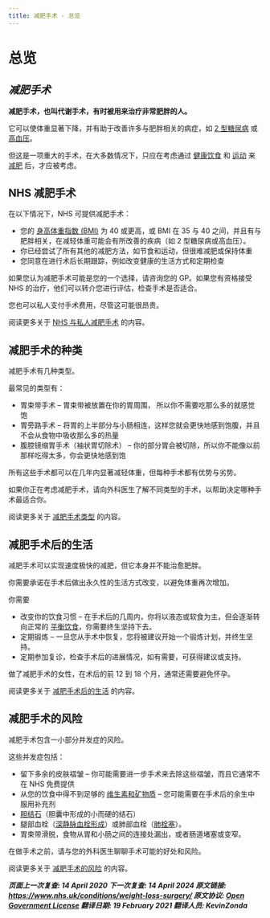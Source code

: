 ```yaml
---
title: 减肥手术 - 总览
---
```


<!-- weight-loss-surgery -->

# **总览**

## _减肥手术_

**减肥手术，也叫代谢手术，有时被用来治疗非常肥胖的人。**

它可以使体重显著下降，并有助于改善许多与肥胖相关的病症，如 [2 型糖尿病](type-2-diabetes.md) 或 [高血压](high-blood-pressure-hypertension.md)。

但这是一项重大的手术，在大多数情况下，只应在考虑通过 [健康饮食](https://www.nhs.uk/live-well/eat-well/) 和 [运动](https://www.nhs.uk/live-well/exercise/) 来 [减肥](https://www.nhs.uk/live-well/healthy-weight/start-the-nhs-weight-loss-plan/) 后，才应被考虑。

<!-- FIXME: 潜在的区域性内容 -->

## NHS 减肥手术

在以下情况下，NHS 可提供减肥手术：

- 您的 [身高体重指数 (BMI)](https://www.nhs.uk/common-health-questions/lifestyle/what-is-the-body-mass-index-bmi/) 为 40 或更高，或 BMI 在 35 与 40 之间，并且有与肥胖相关，在减轻体重可能会有所改善的疾病（如 2 型糖尿病或高血压）。
- 你已经尝试了所有其他的减肥方法，如节食和运动，但很难减肥或保持体重
- 您同意在进行术后长期跟踪，例如改变健康的生活方式和定期检查

如果您认为减肥手术可能是您的一个选择，请咨询您的 GP。如果您有资格接受 NHS 的治疗，他们可以转介您进行评估，检查手术是否适合。

您也可以私人支付手术费用，尽管这可能很昂贵。

阅读更多关于 [NHS 与私人减肥手术](weight-loss-surgery-who-can-have-it.md) 的内容。

## 减肥手术的种类

减肥手术有几种类型。

最常见的类型有：

- 胃束带手术 – 胃束带被放置在你的胃周围， 所以你不需要吃那么多的就感觉饱
- 胃旁路手术 – 将胃的上半部分与小肠相连，这样您就会更快地感到饱腹，并且不会从食物中吸收那么多的热量
- 腹腔镜缩胃手术（袖状胃切除术） – 你的部分胃会被切除，所以你不能像以前那样吃得太多，你会更快地感到饱

所有这些手术都可以在几年内显著减轻体重，但每种手术都有优势与劣势。

如果你正在考虑减肥手术，请向外科医生了解不同类型的手术，以帮助决定哪种手术最适合你。

阅读更多关于 [减肥手术类型](weight-loss-surgery/types.md) 的内容。

## 减肥手术后的生活

减肥手术可以实现速度极快的减肥，但它本身并不能治愈肥胖。

你需要承诺在手术后做出永久性的生活方式改变，以避免体重再次增加。

你需要

- 改变你的饮食习惯 – 在手术后的几周内，你将以液态或软食为主，但会逐渐转向正常的 [平衡饮食](https://www.nhs.uk/live-well/eat-well/)，你需要终生坚持下去。
- 定期锻炼 – 一旦您从手术中恢复，您将被建议开始一个锻炼计划，并终生坚持。
- 定期参加复诊，检查手术后的进展情况，如有需要，可获得建议或支持。

做了减肥手术的女性，在术后的前 12 到 18 个月，通常还需要避免怀孕。

阅读更多关于 [减肥手术后的生活](weight-loss-surgery-afterwards.md) 的内容。

## 减肥手术的风险

减肥手术包含一小部分并发症的风险。

这些并发症包括：

- 留下多余的皮肤褶皱 – 你可能需要进一步手术来去除这些褶皱，而且它通常不在 NHS 免费提供
- 从您的饮食中得不到足够的 [维生素和矿物质](vitamins-and-minerals.md) – 您可能需要在手术后的余生中服用补充剂
- [胆结石](gallstones.md)（胆囊中形成的小而硬的结石）
- 腿部血栓（[深静脉血栓形成](deep-vein-thrombosis-dvt.md)）或肺部血栓（[肺栓塞](pulmonary-embolism.md)）。
- 胃束带滑脱，食物从胃和小肠之间的连接处漏出，或者肠道堵塞或变窄。

在做手术之前，请与您的外科医生聊聊手术可能的好处和风险。

阅读更多关于 [减肥手术的风险](weight-loss-surgery-risks.md) 的内容。

**_页面上一次复查: 14 April 2020
下一次复查: 14 April 2024
原文链接: <https://www.nhs.uk/conditions/weight-loss-surgery/>
原文协议: [Open Government License](http://www.nationalarchives.gov.uk/doc/open-government-licence/version/3/)
翻译日期: 19 February 2021
翻译人员: KevinZonda_**
